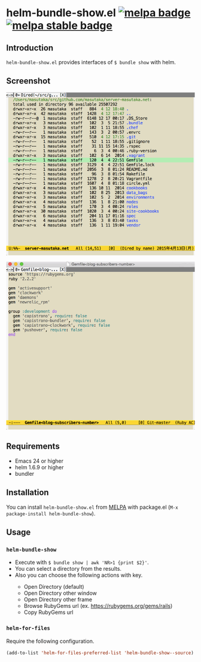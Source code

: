 # helm-bundle-show.el [![melpa badge][melpa-badge]][melpa-link] [![melpa stable badge][melpa-stable-badge]][melpa-stable-link]

## Introduction

`helm-bundle-show.el` provides interfaces of `$ bundle show` with helm.

## Screenshot

![helm-bundle-show](image/helm-bundle-show.gif)

![helm-bundle-show2](image/helm-bundle-show2.gif)

## Requirements

* Emacs 24 or higher
* helm 1.6.9 or higher
* bundler

## Installation

You can install `helm-bundle-show.el` from [MELPA](https://github.com/milkypostman/melpa.git) with package.el (`M-x package-install helm-bundle-show`).

## Usage

### `helm-bundle-show`

* Execute with `$ bundle show | awk 'NR>1 {print $2}'`.
* You can select a directory from the results.
* Also you can choose the following actions with <TAB> key.
    * Open Directory (default)
    * Open Directory other window
    * Open Directory other frame
    * Browse RubyGems url (ex. https://rubygems.org/gems/rails)
    * Copy RubyGems url

### `helm-for-files`

Require the following configuration.

```lisp
(add-to-list 'helm-for-files-preferred-list 'helm-bundle-show--source)
```

[melpa-link]: http://melpa.org/#/helm-bundle-show
[melpa-stable-link]: http://stable.melpa.org/#/helm-bundle-show
[melpa-badge]: http://melpa.org/packages/helm-bundle-show-badge.svg
[melpa-stable-badge]: http://stable.melpa.org/packages/helm-bundle-show-badge.svg
